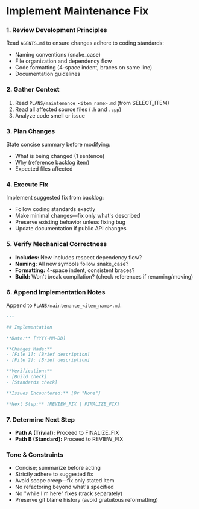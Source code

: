 # Implement Maintenance Fix

### 1. Review Development Principles

Read `AGENTS.md` to ensure changes adhere to coding standards:
- Naming conventions (snake_case)
- File organization and dependency flow
- Code formatting (4-space indent, braces on same line)
- Documentation guidelines

### 2. Gather Context

1. Read `PLANS/maintenance_<item_name>.md` (from SELECT_ITEM)
2. Read all affected source files (`.h` and `.cpp`)
3. Analyze code smell or issue

### 3. Plan Changes

State concise summary before modifying:
- What is being changed (1 sentence)
- Why (reference backlog item)
- Expected files affected

### 4. Execute Fix

Implement suggested fix from backlog:
- Follow coding standards exactly
- Make minimal changes—fix only what's described
- Preserve existing behavior unless fixing bug
- Update documentation if public API changes

### 5. Verify Mechanical Correctness

- **Includes:** New includes respect dependency flow?
- **Naming:** All new symbols follow snake_case?
- **Formatting:** 4-space indent, consistent braces?
- **Build:** Won't break compilation? (check references if renaming/moving)

### 6. Append Implementation Notes

Append to `PLANS/maintenance_<item_name>.md`:

```markdown
---

## Implementation

**Date:** [YYYY-MM-DD]

**Changes Made:**
- [File 1]: [Brief description]
- [File 2]: [Brief description]

**Verification:**
- [Build check]
- [Standards check]

**Issues Encountered:** [Or "None"]

**Next Step:** [REVIEW_FIX | FINALIZE_FIX]
```

### 7. Determine Next Step

- **Path A (Trivial):** Proceed to FINALIZE_FIX
- **Path B (Standard):** Proceed to REVIEW_FIX

### Tone & Constraints

- Concise; summarize before acting
- Strictly adhere to suggested fix
- Avoid scope creep—fix only stated item
- No refactoring beyond what's specified
- No "while I'm here" fixes (track separately)
- Preserve git blame history (avoid gratuitous reformatting)
